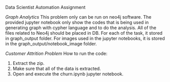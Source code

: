 Data Scientist Automation Assignment

*Graph Analytics*
This problem only can be run on neo4j software. The provided jupyter notebook only show the codes that is being used in generating graph with cypher language and to do the analysis. All of the files related to Neo4j should be placed in DB. For each of the task, it stored in graph_output folder. For images used in the jupyter notebooks, it is stored in the graph_output/notebook_image folder.

*Customer Attrition Problem*
How to run the code:
1. Extract the zip.
2. Make sure that all of the data is extracted.
2. Open and execute the churn.ipynb jupyter notebook.
